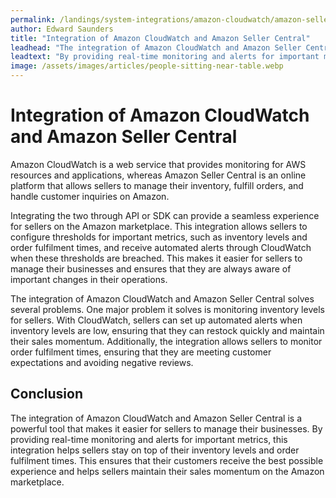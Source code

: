 ```yaml
---
permalink: /landings/system-integrations/amazon-cloudwatch/amazon-seller-central
author: Edward Saunders
title: "Integration of Amazon CloudWatch and Amazon Seller Central"
leadhead: "The integration of Amazon CloudWatch and Amazon Seller Central is a powerful tool that makes it easier for sellers to manage their businesses"
leadtext: "By providing real-time monitoring and alerts for important metrics, this integration helps sellers stay on top of their inventory levels and order fulfilment times. This ensures that their customers receive the best possible experience and helps sellers maintain their sales momentum on the Amazon marketplace."
image: /assets/images/articles/people-sitting-near-table.webp
---
```

<div class="arttext">	<h1>Integration of Amazon CloudWatch and Amazon Seller Central</h1>
	<p>Amazon CloudWatch is a web service that provides monitoring for AWS resources and applications, whereas Amazon Seller Central is an online platform that allows sellers to manage their inventory, fulfill orders, and handle customer inquiries on Amazon.</p>
	<p>Integrating the two through API or SDK can provide a seamless experience for sellers on the Amazon marketplace. This integration allows sellers to configure thresholds for important metrics, such as inventory levels and order fulfilment times, and receive automated alerts through CloudWatch when these thresholds are breached. This makes it easier for sellers to manage their businesses and ensures that they are always aware of important changes in their operations.</p>
	<p>The integration of Amazon CloudWatch and Amazon Seller Central solves several problems. One major problem it solves is monitoring inventory levels for sellers. With CloudWatch, sellers can set up automated alerts when inventory levels are low, ensuring that they can restock quickly and maintain their sales momentum. Additionally, the integration allows sellers to monitor order fulfilment times, ensuring that they are meeting customer expectations and avoiding negative reviews.</p>
	<h2>Conclusion</h2>
	<p>The integration of Amazon CloudWatch and Amazon Seller Central is a powerful tool that makes it easier for sellers to manage their businesses. By providing real-time monitoring and alerts for important metrics, this integration helps sellers stay on top of their inventory levels and order fulfilment times. This ensures that their customers receive the best possible experience and helps sellers maintain their sales momentum on the Amazon marketplace.</p>
</div>